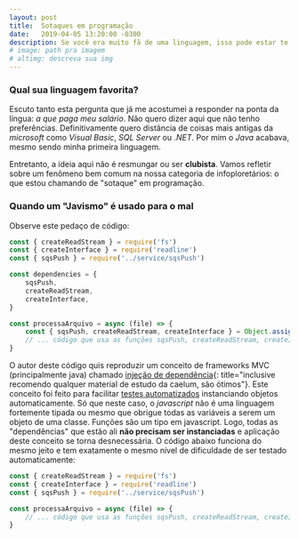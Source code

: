 ```yaml
---
layout: post
title:  Sotaques em programação
date:   2019-04-05 13:20:00 -0300
description: Se você era muito fã de uma linguagem, isso pode estar te afetando ao trabalhar com outra, tanto para o bem quanto para o mal.
# image: path pra imagem
# altimg: descreva sua img
---
```

### Qual sua linguagem favorita?

Escuto tanto esta pergunta que já me acostumei a responder na ponta da língua: *a que paga meu salário*. Não quero dizer aqui que não tenho preferências. Definitivamente quero distância de coisas mais antigas da *microsoft* como *Visual Basic*, *SQL Server* ou *.NET*. Por mim o *Java* acabava, mesmo sendo minha primeira linguagem.

Entretanto, a ideia aqui não é resmungar ou ser **clubista**. Vamos refletir sobre um fenômeno bem comum na nossa categoria de infoploretários: o que estou chamando de "sotaque" em programação.

### Quando um "Javismo" é usado para o mal

Observe este pedaço de código:

~~~ javascript
const { createReadStream } = require('fs')
const { createInterface } = require('readline')
const { sqsPush } = require('../service/sqsPush')

const dependencies = {
    sqsPush,
    createReadStream,
    createInterface,
}

const processaArquivo = async (file) => {
    const { sqsPush, createReadStream, createInterface } = Object.assign({}, dependencies)
    // ... código que usa as funções sqsPush, createReadStream, createInterface...
}
~~~

O autor deste código quis reproduzir um conceito de frameworks MVC (principalmente java) chamado [injeção de dependência](https://blog.caelum.com.br/ioc-e-di-para-frameworks-mvc/){: title="inclusive recomendo qualquer material de estudo da caelum, são ótimos"}. Este conceito foi feito para facilitar [testes automatizados](https://pt.stackoverflow.com/questions/243862/o-que-%C3%A9-um-teste-automatizado) instanciando objetos automaticamente. Só que neste caso, o *javascript* não é uma linguagem fortemente tipada ou mesmo que obrigue todas as variáveis a serem um objeto de uma classe. Funções são um tipo em javascript. Logo, todas as "dependências" que estão ali **não precisam ser instanciadas** e aplicação deste conceito se torna desnecessária. O código abaixo funciona do mesmo jeito e tem exatamente o mesmo nível de dificuldade de ser testado automaticamente:

~~~ javascript
const { createReadStream } = require('fs')
const { createInterface } = require('readline')
const { sqsPush } = require('../service/sqsPush')

const processaArquivo = async (file) => {
    // ... código que usa as funções sqsPush, createReadStream, createInterface...
}
~~~
